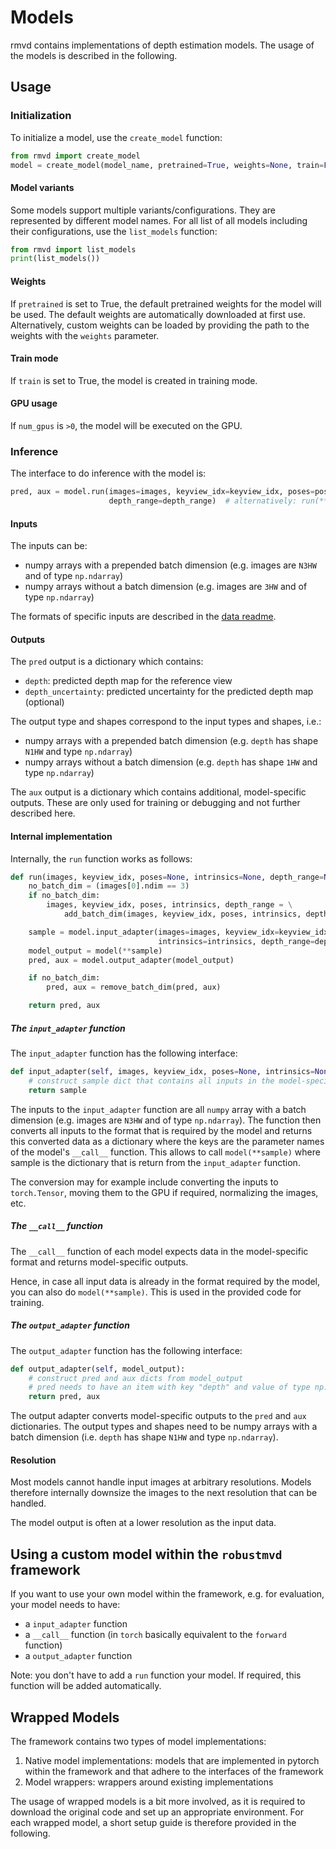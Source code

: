 # Models

rmvd contains implementations of depth estimation models. The usage of the models is described in the following.

## Usage

### Initialization

To initialize a model, use the `create_model` function:
```python
from rmvd import create_model
model = create_model(model_name, pretrained=True, weights=None, train=False, num_gpus=1)  # optional: model-specific parameters
```

#### Model variants
Some models support multiple variants/configurations. They are represented by different model names. 
For all list of all models including their configurations, use the `list_models` function:
```python
from rmvd import list_models
print(list_models())
```

#### Weights

If `pretrained` is set to True, the default pretrained weights for the model will be used. The default weights
are automatically downloaded at first use. 
Alternatively, custom weights can be loaded by providing the path to the weights with the `weights` parameter.

#### Train mode

If `train` is set to True, the model is created in training mode.

#### GPU usage

If `num_gpus` is `>0`, the model will be executed on the GPU.

### Inference
The interface to do inference with the model is:
```python
pred, aux = model.run(images=images, keyview_idx=keyview_idx, poses=poses, intrinsics=intrinsics, 
                      depth_range=depth_range)  # alternatively: run(**sample)
```

#### Inputs
The inputs can be:
- numpy arrays with a prepended batch dimension  (e.g. images are `N3HW` and of type `np.ndarray`)
- numpy arrays without a batch dimension (e.g. images are `3HW` and of type `np.ndarray`)

The formats of specific inputs are described in the [data readme](../data/README.md).

#### Outputs
The `pred` output is a dictionary which contains:
- `depth`: predicted depth map for the reference view
- `depth_uncertainty`: predicted uncertainty for the predicted depth map (optional)

The output type and shapes correspond to the input types and shapes, i.e.:
- numpy arrays with a prepended batch dimension  (e.g. `depth` has shape `N1HW` and type `np.ndarray`)
- numpy arrays without a batch dimension (e.g. `depth` has shape `1HW` and type `np.ndarray`)

The `aux` output is a dictionary which contains additional, model-specific outputs. These are only used for training 
or debugging and not further described here.

#### Internal implementation

Internally, the `run` function works as follows:
```python
def run(images, keyview_idx, poses=None, intrinsics=None, depth_range=None):
    no_batch_dim = (images[0].ndim == 3)
    if no_batch_dim:
        images, keyview_idx, poses, intrinsics, depth_range = \
            add_batch_dim(images, keyview_idx, poses, intrinsics, depth_range)

    sample = model.input_adapter(images=images, keyview_idx=keyview_idx, poses=poses,
                                 intrinsics=intrinsics, depth_range=depth_range)
    model_output = model(**sample)
    pred, aux = model.output_adapter(model_output)

    if no_batch_dim:
        pred, aux = remove_batch_dim(pred, aux)

    return pred, aux
```

##### The `input_adapter` function

The `input_adapter` function has the following interface: 
```python
def input_adapter(self, images, keyview_idx, poses=None, intrinsics=None, depth_range=None):
    # construct sample dict that contains all inputs in the model-specific format: sample = {..}
    return sample
```
The inputs to the `input_adapter` function are all `numpy` array with a batch dimension 
(e.g. images are `N3HW` and of type `np.ndarray`). The function then converts all inputs to the format that
is required by the model and returns this converted data as a dictionary where the keys are the parameter names
of the model's `__call__` function. This allows to call `model(**sample)` where sample is the dictionary that is 
return from the `input_adapter` function.

The conversion may for example include converting the inputs to `torch.Tensor`, moving them to the GPU if required, 
normalizing the images, etc.

##### The `__call__` function
The `__call__` function of each model expects data in the model-specific format and returns model-specific outputs.

Hence, in case all input data is already in the format required by the model, you can also do `model(**sample)`. 
This is used in the provided code for training. 

##### The `output_adapter` function
The `output_adapter` function has the following interface:
```python
def output_adapter(self, model_output):
    # construct pred and aux dicts from model_output
    # pred needs to have an item with key "depth" and value of type np.ndarray and shape N1HW
    return pred, aux
```
The output adapter converts model-specific outputs to the `pred` and `aux` dictionaries. The output types and shapes
need to be numpy arrays with a batch dimension (i.e. `depth` has shape `N1HW` and type `np.ndarray`). 

#### Resolution
Most models cannot handle input images at arbitrary resolutions. Models therefore internally downsize the images to
the next resolution that can be handled. 

The model output is often at a lower resolution as the input data.

## Using a custom model within the `robustmvd` framework

If you want to use your own model within the framework, e.g. for evaluation, your model needs to have:
- a `input_adapter` function
- a `__call__` function (in `torch` basically equivalent to the `forward` function) 
- a `output_adapter` function

Note: you don't have to add a `run` function your model. If required, this function will be added automatically.

## Wrapped Models

The framework contains two types of model implementations:
1. Native model implementations: models that are implemented in pytorch within the framework and that 
adhere to the interfaces of the framework
2. Model wrappers: wrappers around existing implementations

The usage of wrapped models is a bit more involved, as it is required to download the original code 
and set up an appropriate environment. For each wrapped model, a short setup guide is therefore provided in the 
following.
